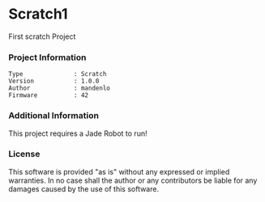 Scratch1
================

First scratch Project

### Project Information
```
Type              : Scratch
Version           : 1.0.0
Author            : mandenlo
Firmware          : 42
```

### Additional Information
This project requires a Jade Robot to run!

### License
This software is provided "as is" without any expressed or implied warranties.  In no case shall the author or any contributors be liable for any damages caused by the use of this software.

